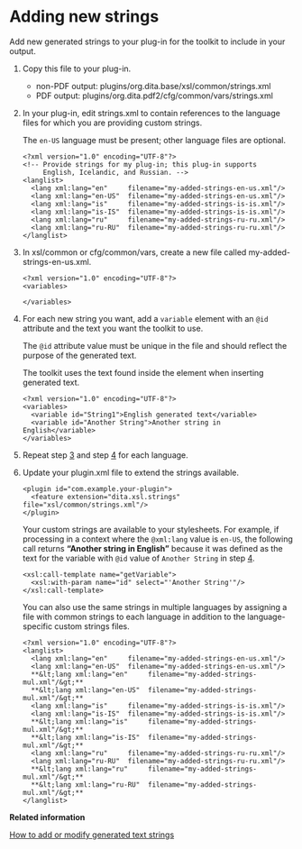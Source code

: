 # Adding new strings

Add new generated strings to your plug-in for the toolkit to include in your output.

1.  Copy this file to your plug-in.

    -   non-PDF output: plugins/org.dita.base/xsl/common/strings.xml
    -   PDF output: plugins/org.dita.pdf2/cfg/common/vars/strings.xml
2.  In your plug-in, edit strings.xml to contain references to the language files for which you are providing custom strings.

    The `en-US` language must be present; other language files are optional.

    ```
    <?xml version="1.0" encoding="UTF-8"?>
    <!-- Provide strings for my plug-in; this plug-in supports
         English, Icelandic, and Russian. -->
    <langlist>
      <lang xml:lang="en"     filename="my-added-strings-en-us.xml"/>
      <lang xml:lang="en-US"  filename="my-added-strings-en-us.xml"/>
      <lang xml:lang="is"     filename="my-added-strings-is-is.xml"/>
      <lang xml:lang="is-IS"  filename="my-added-strings-is-is.xml"/>
      <lang xml:lang="ru"     filename="my-added-strings-ru-ru.xml"/>
      <lang xml:lang="ru-RU"  filename="my-added-strings-ru-ru.xml"/>
    </langlist>
    ```

3.  In xsl/common or cfg/common/vars, create a new file called my-added-strings-en-us.xml.

    ```
    <?xml version="1.0" encoding="UTF-8"?>
    <variables>
    
    </variables>
    ```

4.  For each new string you want, add a `variable` element with an `@id` attribute and the text you want the toolkit to use.

    The `@id` attribute value must be unique in the file and should reflect the purpose of the generated text.

    The toolkit uses the text found inside the element when inserting generated text.

    ```
    <?xml version="1.0" encoding="UTF-8"?>
    <variables>
      <variable id="String1">English generated text</variable>
      <variable id="Another String">Another string in English</variable>
    </variables>
    ```

5.  Repeat step [3](adding-new-strings.md#copy-strings) and step [4](adding-new-strings.md#create-strings) for each language.

6.  Update your plugin.xml file to extend the strings available.

    ```
    <plugin id="com.example.your-plugin">
      <feature extension="dita.xsl.strings" file="xsl/common/strings.xml"/>
    </plugin>
    ```

    Your custom strings are available to your stylesheets. For example, if processing in a context where the `@xml:lang` value is `en-US`, the following call returns **“Another string in English”** because it was defined as the text for the variable with `@id` value of `Another String` in step [4](adding-new-strings.md#create-strings).

    ```
    <xsl:call-template name="getVariable">
      <xsl:with-param name="id" select="'Another String'"/>
    </xsl:call-template>
    ```

    You can also use the same strings in multiple languages by assigning a file with common strings to each language in addition to the language-specific custom strings files.

    ```
    <?xml version="1.0" encoding="UTF-8"?>
    <langlist>
      <lang xml:lang="en"     filename="my-added-strings-en-us.xml"/>
      <lang xml:lang="en-US"  filename="my-added-strings-en-us.xml"/>
      **&lt;lang xml:lang="en"     filename="my-added-strings-mul.xml"/&gt;**
      **&lt;lang xml:lang="en-US"  filename="my-added-strings-mul.xml"/&gt;**
      <lang xml:lang="is"     filename="my-added-strings-is-is.xml"/>
      <lang xml:lang="is-IS"  filename="my-added-strings-is-is.xml"/>
      **&lt;lang xml:lang="is"     filename="my-added-strings-mul.xml"/&gt;**
      **&lt;lang xml:lang="is-IS"  filename="my-added-strings-mul.xml"/&gt;**
      <lang xml:lang="ru"     filename="my-added-strings-ru-ru.xml"/>
      <lang xml:lang="ru-RU"  filename="my-added-strings-ru-ru.xml"/>
      **&lt;lang xml:lang="ru"     filename="my-added-strings-mul.xml"/&gt;**
      **&lt;lang xml:lang="ru-RU"  filename="my-added-strings-mul.xml"/&gt;**
    </langlist>
    ```


**Related information**  


[How to add or modify generated text strings](../topics/plugin-addgeneratedtext.md)

